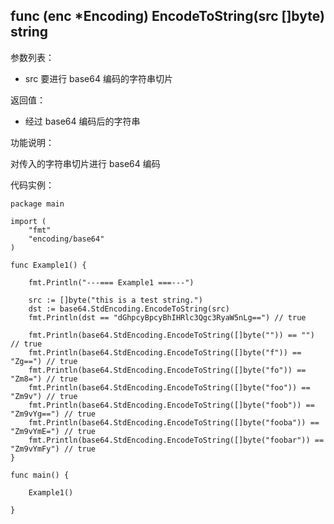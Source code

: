 ## func (enc *Encoding) EncodeToString(src []byte) string

参数列表：

- src 要进行 base64 编码的字符串切片

返回值：

- 经过 base64 编码后的字符串

功能说明：

对传入的字符串切片进行 base64 编码

代码实例：

    package main

    import (
        "fmt"
        "encoding/base64"
    )

    func Example1() {

        fmt.Println("---=== Example1 ===---")

        src := []byte("this is a test string.")
        dst := base64.StdEncoding.EncodeToString(src)
        fmt.Println(dst == "dGhpcyBpcyBhIHRlc3Qgc3RyaW5nLg==") // true

        fmt.Println(base64.StdEncoding.EncodeToString([]byte("")) == "") // true
        fmt.Println(base64.StdEncoding.EncodeToString([]byte("f")) == "Zg==") // true
        fmt.Println(base64.StdEncoding.EncodeToString([]byte("fo")) == "Zm8=") // true
        fmt.Println(base64.StdEncoding.EncodeToString([]byte("foo")) == "Zm9v") // true
        fmt.Println(base64.StdEncoding.EncodeToString([]byte("foob")) == "Zm9vYg==") // true
        fmt.Println(base64.StdEncoding.EncodeToString([]byte("fooba")) == "Zm9vYmE=") // true
        fmt.Println(base64.StdEncoding.EncodeToString([]byte("foobar")) == "Zm9vYmFy") // true
    }

    func main() {

        Example1()

    }